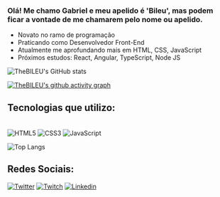 ### Olá! Me chamo Gabriel e meu apelido é 'Bileu', mas podem ficar a vontade de me chamarem pelo nome ou apelido. 

  - Novato no ramo de programação
  - Praticando como Desenvolvedor Front-End 
  - Atualmente me aprofundando mais em HTML, CSS, JavaScript 
  - Próximos estudos: React, Angular, TypeScript, Node JS 


![TheBILEU's GitHub stats](https://github-readme-stats.vercel.app/api?username=TheBILEU&show_icons=true&theme=radical)

[![TheBILEU's github activity graph](https://github-readme-activity-graph.vercel.app/graph?username=TheBILEU&bg_color=000000&color=ededed&line=ee00ff&point=7a2a2a&area=true&hide_border=true)](https://github.com/TheBILEU/github-readme-activity-graph)

## Tecnologias que utilizo:

<div style="display: inline-block"><br/>
  <img align="center" alt="HTML5" src="https://img.shields.io/badge/HTML5-E34F26?style=for-the-badge&logo=html5&logoColor=white">
   <img align="center" alt="CSS3" src="https://img.shields.io/badge/CSS3-1572B6?style=for-the-badge&logo=css3&logoColor=white">
  <img align="center" alt="JavaScript" src="https://img.shields.io/badge/JavaScript-F7DF1E?style=for-the-badge&logo=javascript&logoColor=black"> 
</div>

<br/>

 ![Top Langs](https://github-readme-stats.vercel.app/api/top-langs/?username=TheBILEU&size_weight=0.5&count_weight=0.5)

## Redes Sociais:
[![Twitter](https://img.shields.io/badge/Twitter-1DA1F2?style=for-the-badge&logo=twitter&logoColor=white
)](https://twitter.com/ebileu)
[![Twitch](https://img.shields.io/badge/Twitch-9146FF?style=for-the-badge&logo=twitch&logoColor=white
)](https://www.twitch.tv/thebileu)
[![Linkedin](https://img.shields.io/badge/LinkedIn-0077B5?style=for-the-badge&logo=linkedin&logoColor=white
)](https://www.linkedin.com/in/gabriel-menezes-266ab7266/)
